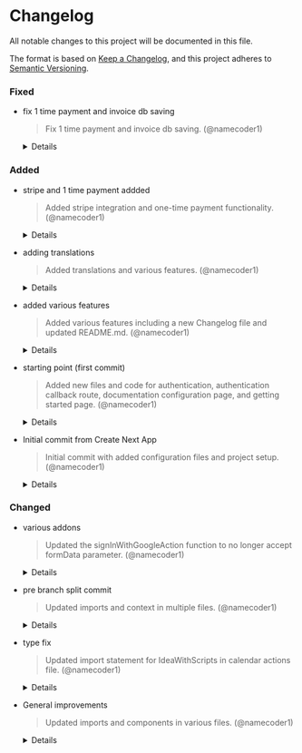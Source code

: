 # Changelog

All notable changes to this project will be documented in this file.

The format is based on [Keep a Changelog](https://keepachangelog.com/en/1.0.0/),
and this project adheres to [Semantic Versioning](https://semver.org/spec/v2.0.0.html).

### Fixed

- fix 1 time payment and invoice db saving
  > Fix 1 time payment and invoice db saving. (@namecoder1)

  <details>
  <summary>Details</summary>

  - **Date:** May 20, 2025 at 09:27 AM
  - **Hash:** `817bef3006c180780446987a92a5afe746272060`
  </details>

### Added

- stripe and 1 time payment addded
  > Added stripe integration and one-time payment functionality. (@namecoder1)

  <details>
  <summary>Details</summary>

  - **Date:** May 19, 2025 at 05:39 PM
  - **Hash:** `ea7509a263461f7de85bae26d870414b473e5e92`
  </details>

- adding translations
  > Added translations and various features. (@namecoder1)

  <details>
  <summary>Details</summary>

  - **Date:** May 14, 2025 at 11:45 PM
  - **Hash:** `4cc2c6701c951cca11af4c873b2ae3670e74429b`
  </details>

- added various features
  > Added various features including a new Changelog file and updated README.md. (@namecoder1)

  <details>
  <summary>Details</summary>

  - **Date:** May 12, 2025 at 01:54 PM
  - **Hash:** `1d132c4885df082ba2c8712649464d5427f065a2`
  </details>

- starting point (first commit)
  > Added new files and code for authentication, authentication callback route, documentation configuration page, and getting started page. (@namecoder1)

  <details>
  <summary>Details</summary>

  - **Date:** April 28, 2025 at 09:35 PM
  - **Hash:** `43f78ee03badc2f270918fff5eb76a41eee14763`
  </details>

- Initial commit from Create Next App
  > Initial commit with added configuration files and project setup. (@namecoder1)

  <details>
  <summary>Details</summary>

  - **Date:** April 28, 2025 at 07:24 PM
  - **Hash:** `d2a15ff107150369572d50489e6fd840314cfb07`
  </details>

### Changed

- various addons
  > Updated the signInWithGoogleAction function to no longer accept formData parameter. (@namecoder1)

  <details>
  <summary>Details</summary>

  - **Date:** May 18, 2025 at 01:06 PM
  - **Hash:** `a0a2cd67101e0a697697dc44eee29390fe1a349a`
  </details>

- pre branch split commit
  > Updated imports and context in multiple files. (@namecoder1)

  <details>
  <summary>Details</summary>

  - **Date:** May 15, 2025 at 06:00 PM
  - **Hash:** `e62100786faf8d831642883be460fc62c5ea70de`
  </details>

- type fix
  > Updated import statement for IdeaWithScripts in calendar actions file. (@namecoder1)

  <details>
  <summary>Details</summary>

  - **Date:** May 14, 2025 at 11:49 PM
  - **Hash:** `2d228792b7d6e74b46ec55390a63f48048ad8799`
  </details>

- General improvements
  > Updated imports and components in various files. (@namecoder1)

  <details>
  <summary>Details</summary>

  - **Date:** April 29, 2025 at 11:11 PM
  - **Hash:** `8ff61910e24c08450d0a63ee2228caeadfacc286`
  </details>